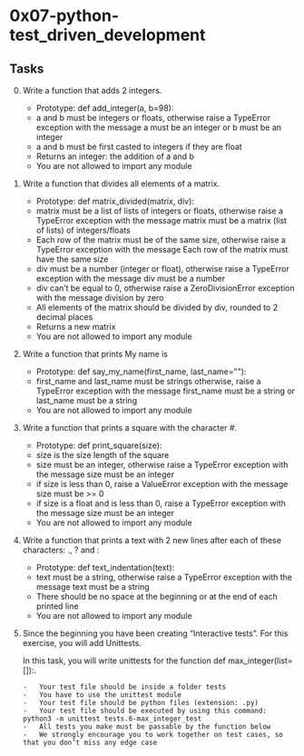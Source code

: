 #   0x07-python-test_driven_development

##  Tasks

0.  Write a function that adds 2 integers.
    -   Prototype: def add_integer(a, b=98):
    -   a and b must be integers or floats, otherwise raise a TypeError exception with the message a must be an integer or b must be an integer
    -   a and b must be first casted to integers if they are float
    -   Returns an integer: the addition of a and b
    -   You are not allowed to import any module

1.  Write a function that divides all elements of a matrix.
    -   Prototype: def matrix_divided(matrix, div):
    -   matrix must be a list of lists of integers or floats, otherwise raise a TypeError exception with the message matrix must be a matrix (list of lists) of integers/floats
    -   Each row of the matrix must be of the same size, otherwise raise a TypeError exception with the message Each row of the matrix must have the same size
    -   div must be a number (integer or float), otherwise raise a TypeError exception with the message div must be a number
    -   div can’t be equal to 0, otherwise raise a ZeroDivisionError exception with the message division by zero
    -   All elements of the matrix should be divided by div, rounded to 2 decimal places
    -   Returns a new matrix
    -   You are not allowed to import any module

2.  Write a function that prints My name is <first name> <last name>
    -   Prototype: def say_my_name(first_name, last_name=""):
    -   first_name and last_name must be strings otherwise, raise a TypeError exception with the message first_name must be a string or last_name must be a string
    -   You are not allowed to import any module

3.  Write a function that prints a square with the character #.
    -   Prototype: def print_square(size):
    -   size is the size length of the square
    -   size must be an integer, otherwise raise a TypeError exception with the message size must be an integer
    -   if size is less than 0, raise a ValueError exception with the message size must be >= 0
    -   if size is a float and is less than 0, raise a TypeError exception with the message size must be an integer
    -   You are not allowed to import any module

4.  Write a function that prints a text with 2 new lines after each of these characters: ., ? and :
    -   Prototype: def text_indentation(text):
    -   text must be a string, otherwise raise a TypeError exception with the message text must be a string
    -   There should be no space at the beginning or at the end of each printed line
    -   You are not allowed to import any module

5.  Since the beginning you have been creating “Interactive tests”. For this exercise, you will add Unittests.

    In this task, you will write unittests for the function def max_integer(list=[]):.

        -   Your test file should be inside a folder tests
        -   You have to use the unittest module
        -   Your test file should be python files (extension: .py)
        -   Your test file should be executed by using this command: python3 -m unittest tests.6-max_integer_test
        -   All tests you make must be passable by the function below
        -   We strongly encourage you to work together on test cases, so that you don’t miss any edge case
